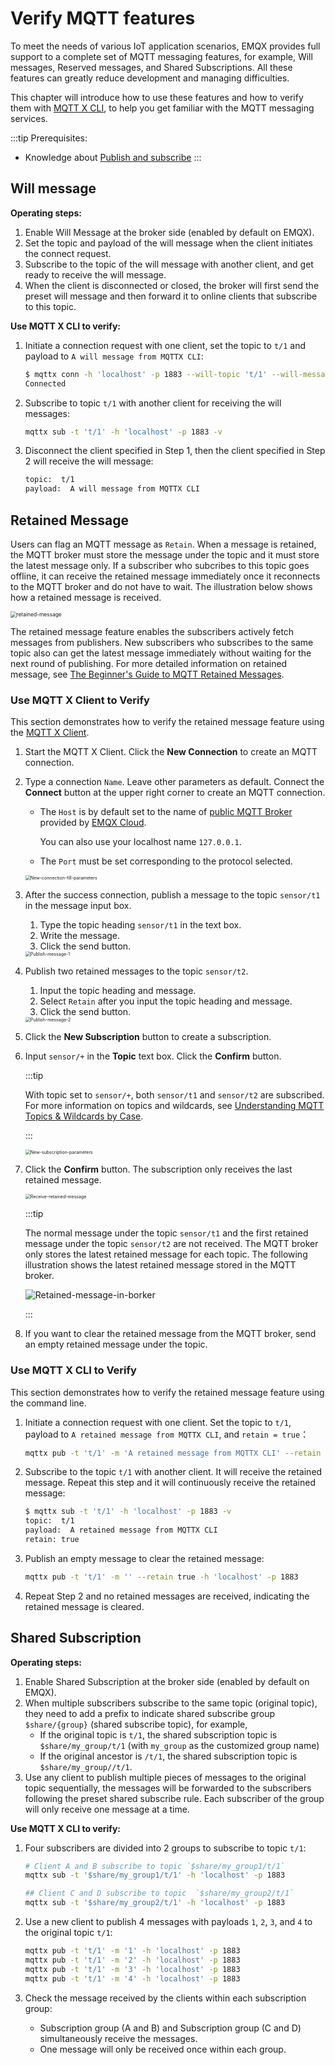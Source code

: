 # Verify MQTT features 

To meet the needs of various IoT application scenarios, EMQX provides full support to a complete set of MQTT messaging features, for example, Will messages, Reserved messages, and Shared Subscriptions. All these features can greatly reduce development and managing difficulties.

This chapter will introduce how to use these features and how to verify them with [MQTT X CLI](https://mqttx.app/cli), to help you get familiar with the MQTT messaging services.

:::tip Prerequisites:

- Knowledge about [Publish and subscribe](./mqtt-publish-and-subscribe.md)
  :::

## Will message

**Operating steps:**

1. Enable Will Message at the broker side (enabled by default on EMQX). 
2. Set the topic and payload of the will message when the client initiates the connect request.
3. Subscribe to the topic of the will message with another client, and get ready to receive the will message. 
4. When the client is disconnected or closed, the broker will first send the preset will message and then forward it to online clients that subscribe to this topic.

**Use MQTT X CLI to verify:**

1. Initiate a connection request with one client, set the topic to `t/1` and payload to `A will message from MQTTX CLI`:

   ```bash
   $ mqttx conn -h 'localhost' -p 1883 --will-topic 't/1' --will-message 'A will message from MQTTX CLI'
   Connected
   ```

2. Subscribe to topic `t/1` with another client for receiving the will messages:

   ```bash
   mqttx sub -t 't/1' -h 'localhost' -p 1883 -v
   ```

3. Disconnect the client specified in Step 1, then the client specified in Step 2 will receive the will message:

   ```bash
   topic:  t/1
   payload:  A will message from MQTTX CLI
   ```

## Retained Message

Users can flag an MQTT message as `Retain`. When a message is retained, the MQTT broker must store the message under the topic and it must store the latest message only. If a subscriber who subcribes to this topic goes offline, it can receive the retained message immediately once it reconnects to the MQTT broker and do not have to wait. The illustration below shows how a retained message is received.

<img src="./assets/retained-message.png" alt="retained-message" style="zoom:60%;" />  

The retained message feature enables the subscribers actively fetch messages from publishers. New subscribers who subscribes to the same topic also can get the latest message immediately without waiting for the next round of publishing. For more detailed information on retained message, see [The Beginner's Guide to MQTT Retained Messages](https://www.emqx.com/en/blog/mqtt5-features-retain-message?utm_source=mqttx&utm_medium=referral&utm_campaign=mqttx-help-to-blog).

### Use MQTT X Client to Verify

This section demonstrates how to verify the retained message feature using the [MQTT X Client](https://mqttx.app/). 

1. Start the MQTT X Client. Click the **New Connection** to create an MQTT connection.

2. Type a connection `Name`. Leave other parameters as default. Connect the **Connect** button at the upper right corner to create an MQTT connection.

   - The `Host` is by default set to the name of [public MQTT Broker](https://www.emqx.com/en/mqtt/public-mqtt5-broker) provided by [EMQX Cloud](https://www.emqx.com/en/cloud).

     You can also use your localhost name `127.0.0.1`.

   - The `Port` must be set corresponding to the protocol selected.

   <img src="./assets/New-connection-fill-parameters.png" alt="New-connection-fill-parameters" style="zoom:50%;" />

3. After the success connection, publish a message to the topic `sensor/t1` in the message input box.

   1. Type the topic heading `sensor/t1` in the text box.
   2. Write the message.
   3. Click the send button.

   <img src="./assets/Publish-message-1.png" alt="Publish-message-1" style="zoom:50%;" />

4. Publish two retained messages to the topic `sensor/t2`. 

   1. Input the topic heading and message.
   2. Select `Retain` after you input the topic heading and message.
   3. Click the send button.

   <img src="./assets/Publish-message-2.png" alt="Publish-message-2" style="zoom:50%;" />

5. Click the **New Subscription** button to create a subscription.

6. Input `sensor/+` in the **Topic** text box. Click the **Confirm** button.

   :::tip

   With topic set to `sensor/+`, both `sensor/t1` and `sensor/t2` are subscribed. For more information on topics and wildcards, see [Understanding MQTT Topics & Wildcards by Case](https://www.emqx.com/en/blog/advanced-features-of-mqtt-topics).

   :::

   <img src="./assets/New-subscription-parameters.png" alt="New-subscription-parameters" style="zoom:50%;" />

7. Click the **Confirm** button. The subscription only receives the last retained message. 

   <img src="./assets/Receive-retained-message.png" alt="Receive-retained-message" style="zoom:50%;" />

   :::tip

   The normal message under the topic `sensor/t1` and the first retained message under the topic `sensor/t2` are not received. The MQTT broker only stores the latest retained message for each topic. The following illustration shows the latest retained message stored in the MQTT broker.

   ![Retained-message-in-borker](./assets/Retained-message-in-borker.png)

   :::  

8. If you want to clear the retained message from the MQTT broker, send an empty retained message  under the topic.

### Use MQTT X CLI to Verify

This section demonstrates how to verify the retained message feature using the command line.

1. Initiate a connection request with one client. Set the topic to `t/1`, payload to `A retained message from MQTTX CLI`,  and `retain = true`：

   ```bash
   mqttx pub -t 't/1' -m 'A retained message from MQTTX CLI' --retain true -h 'localhost' -p 1883
   ```

2. Subscribe to the topic `t/1` with another client. It will receive the retained message. Repeat this step and it will continuously receive the retained message:

   ```bash
   $ mqttx sub -t 't/1' -h 'localhost' -p 1883 -v
   topic:  t/1
   payload:  A retained message from MQTTX CLI
   retain: true
   ```

3. Publish an empty message to clear the retained message:

   ```bash
   mqttx pub -t 't/1' -m '' --retain true -h 'localhost' -p 1883
   ```

4. Repeat Step 2 and no retained messages are received, indicating the retained message is cleared. 

## Shared Subscription

**Operating steps:**

1. Enable Shared Subscription at the broker side (enabled by default on EMQX). 
2. When multiple subscribers subscribe to the same topic (original topic), they need to add a prefix to indicate shared subscribe group `$share/{group}` (shared subscribe topic), for example,
   - If the original topic is `t/1`, the shared subscription topic is `$share/my_group/t/1` (with `my_group` as the customized group name)
   - If the original ancestor is `/t/1`, the shared subscription topic is `$share/my_group//t/1`.
3. Use any client to publish multiple pieces of messages to the original topic sequentially, the messages will be forwarded to the subscribers following the preset shared subscribe rule. Each subscriber of the group will only receive one message at a time.

**Use MQTT X CLI to verify:**

1. Four subscribers are divided into 2 groups to subscribe to topic  `t/1`:

   ```bash
   # Client A and B subscribe to topic `$share/my_group1/t/1`
   mqttx sub -t '$share/my_group1/t/1' -h 'localhost' -p 1883
   
   ## Client C and D subscribe to topic  `$share/my_group2/t/1`
   mqttx sub -t '$share/my_group2/t/1' -h 'localhost' -p 1883
   ```

2. Use a new client to publish 4 messages with payloads `1`, `2`, `3`, and `4` to the original topic `t/1`:

   ```bash
   mqttx pub -t 't/1' -m '1' -h 'localhost' -p 1883
   mqttx pub -t 't/1' -m '2' -h 'localhost' -p 1883
   mqttx pub -t 't/1' -m '3' -h 'localhost' -p 1883
   mqttx pub -t 't/1' -m '4' -h 'localhost' -p 1883
   ```

3. Check the message received by the clients within each subscription group:

   - Subscription group (A and B) and Subscription group (C and D) simultaneously receive the messages.
   - One message will only be received once within each group.
